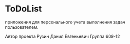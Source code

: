 # ToDoList
приложения для персонального учета выполнения задач пользователем.

Автор проекта
Рузин Данил Евгеньевич Группа 609-12
